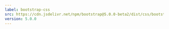 ```yaml
---
label: bootstrap-css
src: https://cdn.jsdelivr.net/npm/bootstrap@5.0.0-beta2/dist/css/bootstrap.min.css
version: 5.0.0
---
```

